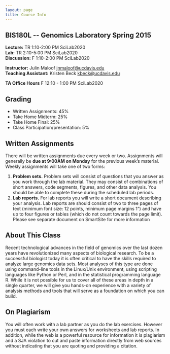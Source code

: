 ```yaml
---
layout: page
title: Course Info
---
```


## BIS180L -- Genomics Laboratory Spring 2015

__Lecture:__  TR 1:10-2:00 PM  SciLab2020  
__Lab:__    TR 2:10-5:00 PM  SciLab2020  
__Discussion:__  F  1:10-2:00 PM  SciLab2020  


__Instructor:__  Julin Maloof <jnmaloof@ucdavis.edu>   
__Teaching Assistant:__ Kristen Beck <kbeck@ucdavis.edu>

__TA Office Hours__ F 12:10 - 1:00 PM SciLab2020

## Grading

* Written Assignments: 45%
* Take Home Midterm: 25%
* Take Home Final: 25%
* Class Participation/presentation: 5%

## Written Assignments
There will be written assignments due every week or two. Assignments will generally be __due at 9:00AM on Monday__ for the previous week’s material. Weekly assignments will take one of two forms:

1. __Problem sets.__ Problem sets will consist of questions that you answer as you work through the lab material. They may consist of combinations of short answers, code segments, figures, and other data analysis. You should be able to complete these during the scheduled lab periods.
2. __Lab reports.__ For lab reports you will write a short document describing your analysis. Lab reports are should consist of two to three pages of text (minimum font size: 12 points, minimum page margins 1”) and have up to four figures or tables (which do not count towards the page limit). Please see separate document on SmartSite for more information

## About This Class
Recent technological advances in the field of genomics over the last dozen years have revolutionized many aspects of biological research. To be a successful biologist today it is often critical to have the skills required to analyze large genomics data sets. Most analyses of this type are done using command-line tools in the Linux/Unix environment, using scripting languages like Python or Perl, and in the statistical programming language R. While it is not possible for us to cover all of these areas in depth in a single quarter, we will give you hands-on experience with a variety of analysis methods and tools that will serve as a foundation on which you can build.

## On Plagiarism
You will often work with a lab partner as you do the lab exercises. However you must each write your own answers for worksheets and lab reports. In addition, while the web is a powerful resource for information it is plagiarism and a SJA violation to cut and paste information directly from web sources without indicating that you are quoting and providing a citation.